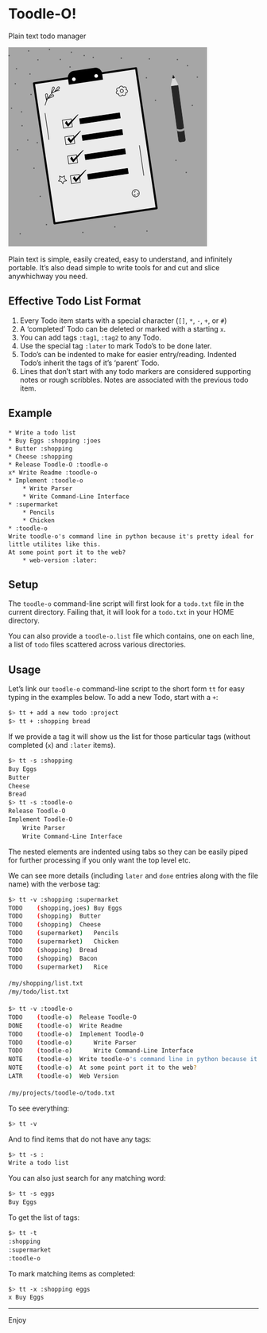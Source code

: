 # Toodle-O!

Plain text todo manager

![icon](./toodle-o.png)

Plain text is simple, easily created, easy to understand, and infinitely portable. It’s also dead simple to write tools for and cut and slice anywhichway you need.

## Effective Todo List Format

1. Every Todo item starts with a special character (`[]`, `*`, `-`, `+`, or `#`)
2. A ‘completed’ Todo can be deleted or marked with a starting `x`.
3. You can add tags `:tag1`, `:tag2` to any Todo.
4. Use the special tag `:later`  to mark Todo’s to be done later.
5. Todo’s  can be indented to make for easier entry/reading. Indented Todo’s inherit the tags of it’s ‘parent’ Todo.
6. Lines that don’t start with any todo markers are considered supporting notes or rough scribbles. Notes are associated with the previous todo item.

## Example

```
* Write a todo list
* Buy Eggs :shopping :joes
* Butter :shopping
* Cheese :shopping
* Release Toodle-O :toodle-o
x* Write Readme :toodle-o
* Implement :toodle-o
	* Write Parser
	* Write Command-Line Interface
* :supermarket
	* Pencils
	* Chicken
* :toodle-o
Write toodle-o's command line in python because it's pretty ideal for little utilites like this.
At some point port it to the web?
	* web-version :later:
```

## Setup

The `toodle-o` command-line script will first look for a `todo.txt` file in the current directory. Failing that, it will look for a `todo.txt` in your HOME directory.

You can also provide a `toodle-o.list` file which contains, one on each line, a list of `todo` files scattered across various directories.

## Usage

Let’s link our `toodle-o` command-line script to the short form `tt` for easy typing in the examples below. To add a new Todo, start with a `+`:

```sh
$> tt + add a new todo :project
$> tt + :shopping bread
```

If we provide a tag it will show us the list for those particular tags (without completed (`x`) and `:later` items).

```sh
$> tt -s :shopping
Buy Eggs
Butter
Cheese
Bread
$> tt -s :toodle-o
Release Toodle-O
Implement Toodle-O
	Write Parser
	Write Command-Line Interface
```

The nested elements are indented using tabs so they can be easily piped for further processing if you only want the top level etc.

We can see more details (including `later` and `done` entries along with the file name) with the verbose tag:

```sh
$> tt -v :shopping :supermarket
TODO	(shopping,joes)	Buy Eggs
TODO	(shopping)	Butter
TODO	(shopping)	Cheese
TODO	(supermarket)	Pencils
TODO	(supermarket)	Chicken
TODO	(shopping)	Bread
TODO	(shopping)	Bacon
TODO	(supermarket)	Rice

/my/shopping/list.txt
/my/todo/list.txt

$> tt -v :toodle-o
TODO	(toodle-o)	Release Toodle-O
DONE	(toodle-o)	Write Readme
TODO	(toodle-o)	Implement Toodle-O
TODO	(toodle-o)		Write Parser
TODO	(toodle-o)		Write Command-Line Interface
NOTE	(toodle-o)	Write toodle-o's command line in python because it's pretty ideal for little utilites like this.
NOTE	(toodle-o)	At some point port it to the web?
LATR	(toodle-o)	Web Version

/my/projects/toodle-o/todo.txt
```

To see everything:

```sh
$> tt -v
```

And to find items that do not have any tags:

```sh
$> tt -s :
Write a todo list
```

You can also just search for any matching word:

```sh
$> tt -s eggs
Buy Eggs
```

To get the list of tags:

```sh
$> tt -t
:shopping
:supermarket
:toodle-o
```

To mark matching items as completed:

```sh
$> tt -x :shopping eggs
x Buy Eggs
```



----

Enjoy